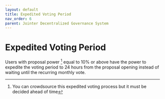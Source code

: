 ```yaml
---
layout: default
title: Expedited Voting Period
nav_order: 6
parent: Jointer Decentralized Governance System
---
```


# Expedited Voting Period

Users with proposal power [^46] equal to 10% or above have the power to expedite the voting period
to 24 hours from the proposal opening instead of waiting until the recurring monthly vote.

[^46]: You can crowdsource this expedited voting process but it must be decided ahead of time